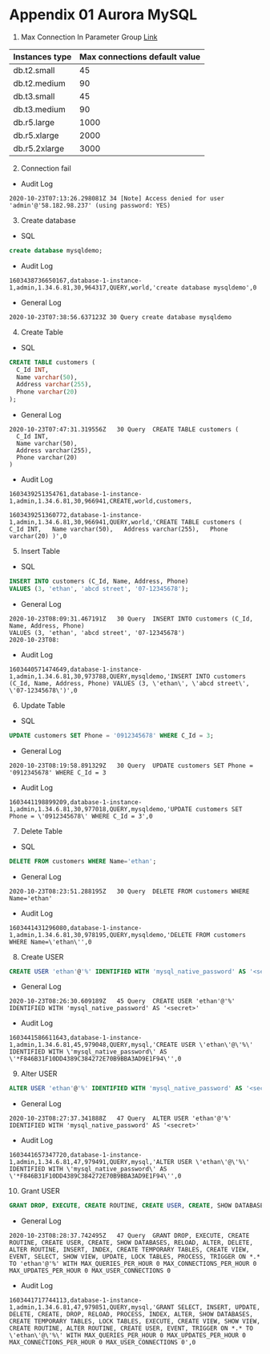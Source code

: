# Appendix 01 Aurora MySQL
1. Max Connection
In Parameter Group [Link](https://docs.aws.amazon.com/zh_tw/AmazonRDS/latest/AuroraUserGuide/AuroraMySQL.Managing.Performance.html)  

| Instances type | Max connections default value |
| -------------- | ----------------------------- |
| db.t2.small    | 45                            |
| db.t2.medium   | 90                            |
| db.t3.small    | 45                            |
| db.t3.medium   | 90                            |
| db.r5.large    | 1000                          |
| db.r5.xlarge   | 2000                          |
| db.r5.2xlarge  | 3000                          |

2. Connection fail
- Audit Log
```
2020-10-23T07:13:26.298081Z 34 [Note] Access denied for user 'admin'@'58.182.98.237' (using password: YES)
```

3. Create database
- SQL
```sql
create database mysqldemo;
```
- Audit Log
```
1603438736650167,database-1-instance-1,admin,1.34.6.81,30,964317,QUERY,world,'create database mysqldemo',0
```
- General Log
```
2020-10-23T07:38:56.637123Z 30 Query create database mysqldemo
```

4. Create Table
- SQL
```sql
CREATE TABLE customers (
  C_Id INT,
  Name varchar(50),
  Address varchar(255),
  Phone varchar(20)
);
```
- General Log
```
2020-10-23T07:47:31.319556Z   30 Query	CREATE TABLE customers (
  C_Id INT,
  Name varchar(50),
  Address varchar(255),
  Phone varchar(20)
)
```
- Audit Log
```
1603439251354761,database-1-instance-1,admin,1.34.6.81,30,966941,CREATE,world,customers,
```
```
1603439251360772,database-1-instance-1,admin,1.34.6.81,30,966941,QUERY,world,'CREATE TABLE customers (   C_Id INT,   Name varchar(50),   Address varchar(255),   Phone varchar(20) )',0
```

5. Insert Table
- SQL
```sql
INSERT INTO customers (C_Id, Name, Address, Phone)
VALUES (3, 'ethan', 'abcd street', '07-12345678');
```
- General Log
```
2020-10-23T08:09:31.467191Z   30 Query	INSERT INTO customers (C_Id, Name, Address, Phone)
VALUES (3, 'ethan', 'abcd street', '07-12345678')
2020-10-23T08:
```
- Audit Log
```
1603440571474649,database-1-instance-1,admin,1.34.6.81,30,973788,QUERY,mysqldemo,'INSERT INTO customers (C_Id, Name, Address, Phone) VALUES (3, \'ethan\', \'abcd street\', \'07-12345678\')',0
```

6. Update Table
- SQL
```sql
UPDATE customers SET Phone = '0912345678' WHERE C_Id = 3;
```
- General Log
```
2020-10-23T08:19:58.891329Z   30 Query	UPDATE customers SET Phone = '0912345678' WHERE C_Id = 3
```
- Audit Log
```
1603441198899209,database-1-instance-1,admin,1.34.6.81,30,977018,QUERY,mysqldemo,'UPDATE customers SET Phone = \'0912345678\' WHERE C_Id = 3',0
```

7. Delete Table
- SQL
```sql
DELETE FROM customers WHERE Name='ethan';
```
- General Log
```
2020-10-23T08:23:51.288195Z   30 Query	DELETE FROM customers WHERE Name='ethan'
```
- Audit Log
```
1603441431296080,database-1-instance-1,admin,1.34.6.81,30,978195,QUERY,mysqldemo,'DELETE FROM customers WHERE Name=\'ethan\'',0
```

8. Create USER
```sql
CREATE USER 'ethan'@'%' IDENTIFIED WITH 'mysql_native_password' AS '<secret>'
```
- General Log
```
2020-10-23T08:26:30.609189Z   45 Query	CREATE USER 'ethan'@'%' IDENTIFIED WITH 'mysql_native_password' AS '<secret>'
```
- Audit Log
```
1603441586611643,database-1-instance-1,admin,1.34.6.81,45,979048,QUERY,mysql,'CREATE USER \'ethan\'@\'%\' IDENTIFIED WITH \'mysql_native_password\' AS \'*F846B31F10DD4389C384272E70B9BBA3AD9E1F94\'',0
```

9. Alter USER
```sql
ALTER USER 'ethan'@'%' IDENTIFIED WITH 'mysql_native_password' AS '<secret>'
```
- General Log
```
2020-10-23T08:27:37.341888Z   47 Query	ALTER USER 'ethan'@'%' IDENTIFIED WITH 'mysql_native_password' AS '<secret>'
```
- Audit Log
```
1603441657347720,database-1-instance-1,admin,1.34.6.81,47,979491,QUERY,mysql,'ALTER USER \'ethan\'@\'%\' IDENTIFIED WITH \'mysql_native_password\' AS \'*F846B31F10DD4389C384272E70B9BBA3AD9E1F94\'',0
```

10. Grant USER
```sql
GRANT DROP, EXECUTE, CREATE ROUTINE, CREATE USER, CREATE, SHOW DATABASES, RELOAD, ALTER, DELETE, ALTER ROUTINE, INSERT, INDEX, CREATE TEMPORARY TABLES, CREATE VIEW, EVENT, SELECT, SHOW VIEW, UPDATE, LOCK TABLES, PROCESS, TRIGGER ON *.* TO 'ethan'@'%' WITH MAX_QUERIES_PER_HOUR 0 MAX_CONNECTIONS_PER_HOUR 0 MAX_UPDATES_PER_HOUR 0 MAX_USER_CONNECTIONS 0
```
- General Log
```
2020-10-23T08:28:37.742495Z   47 Query	GRANT DROP, EXECUTE, CREATE ROUTINE, CREATE USER, CREATE, SHOW DATABASES, RELOAD, ALTER, DELETE, ALTER ROUTINE, INSERT, INDEX, CREATE TEMPORARY TABLES, CREATE VIEW, EVENT, SELECT, SHOW VIEW, UPDATE, LOCK TABLES, PROCESS, TRIGGER ON *.* TO 'ethan'@'%' WITH MAX_QUERIES_PER_HOUR 0 MAX_CONNECTIONS_PER_HOUR 0 MAX_UPDATES_PER_HOUR 0 MAX_USER_CONNECTIONS 0
```
- Audit Log
```
1603441717744113,database-1-instance-1,admin,1.34.6.81,47,979851,QUERY,mysql,'GRANT SELECT, INSERT, UPDATE, DELETE, CREATE, DROP, RELOAD, PROCESS, INDEX, ALTER, SHOW DATABASES, CREATE TEMPORARY TABLES, LOCK TABLES, EXECUTE, CREATE VIEW, SHOW VIEW, CREATE ROUTINE, ALTER ROUTINE, CREATE USER, EVENT, TRIGGER ON *.* TO \'ethan\'@\'%\' WITH MAX_QUERIES_PER_HOUR 0 MAX_UPDATES_PER_HOUR 0 MAX_CONNECTIONS_PER_HOUR 0 MAX_USER_CONNECTIONS 0',0
```